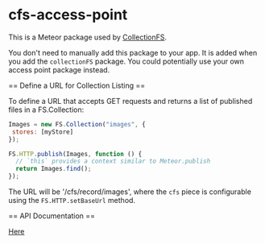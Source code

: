 cfs-access-point
=========================

This is a Meteor package used by
[CollectionFS](https://github.com/CollectionFS/Meteor-CollectionFS).

You don't need to manually add this package to your app. It is added when you
add the `collectionFS` package. You could potentially use your own access point
package instead.

== Define a URL for Collection Listing ==

To define a URL that accepts GET requests and returns a list of published
files in a FS.Collection:

```js
Images = new FS.Collection("images", {
 stores: [myStore]
});

FS.HTTP.publish(Images, function () {
  // `this` provides a context similar to Meteor.publish
  return Images.find();
});
```

The URL will be '/cfs/record/images', where the `cfs` piece is configurable
using the `FS.HTTP.setBaseUrl` method.

== API Documentation ==

[Here](api.md)